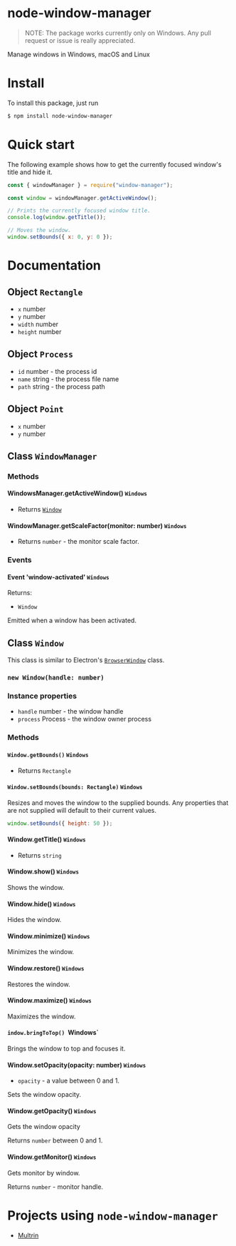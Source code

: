 # node-window-manager

> NOTE: The package works currently only on Windows. Any pull request or issue is really appreciated.

Manage windows in Windows, macOS and Linux

# Install

To install this package, just run

```bash
$ npm install node-window-manager
```

# Quick start

The following example shows how to get the currently focused window's title and hide it.

```javascript
const { windowManager } = require("window-manager");

const window = windowManager.getActiveWindow();

// Prints the currently focused window title.
console.log(window.getTitle());

// Moves the window.
window.setBounds({ x: 0, y: 0 });
```

# Documentation

## Object `Rectangle`

- `x` number
- `y` number
- `width` number
- `height` number

## Object `Process`

- `id` number - the process id
- `name` string - the process file name
- `path` string - the process path

## Object `Point`

- `x` number
- `y` number

## Class `WindowManager`

### Methods

#### WindowsManager.getActiveWindow() `Windows`

- Returns [`Window`](#class-window)

#### WindowManager.getScaleFactor(monitor: number) `Windows`

- Returns `number` - the monitor scale factor.

### Events

#### Event 'window-activated' `Windows`

Returns:

- `Window`

Emitted when a window has been activated.

## Class `Window`

This class is similar to Electron's [`BrowserWindow`](https://electronjs.org/docs/api/browser-window) class.

### `new Window(handle: number)`

### Instance properties

- `handle` number - the window handle
- `process` Process - the window owner process

### Methods

#### `Window.getBounds()` `Windows`

- Returns `Rectangle`

#### `Window.setBounds(bounds: Rectangle)` `Windows`

Resizes and moves the window to the supplied bounds. Any properties that are not supplied will default to their current values.

```javascript
window.setBounds({ height: 50 });
```

#### Window.getTitle() `Windows`

- Returns `string`

#### Window.show() `Windows`

Shows the window.

#### Window.hide() `Windows`

Hides the window.

#### Window.minimize() `Windows`

Minimizes the window.

#### Window.restore() `Windows`

Restores the window.

#### Window.maximize() `Windows`

Maximizes the window.

#### `indow.bringToTop() `Windows`

Brings the window to top and focuses it.

#### Window.setOpacity(opacity: number) `Windows`

- `opacity` - a value between 0 and 1.

Sets the window opacity.

#### Window.getOpacity() `Windows`

Gets the window opacity

Returns `number` between 0 and 1.

#### Window.getMonitor() `Windows`

Gets monitor by window.

Returns `number` - monitor handle.

# Projects using `node-window-manager`

- [Multrin](https://github.com/sentialx/multrin)
